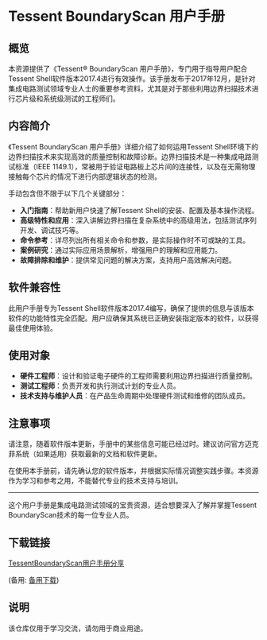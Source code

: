 # Tessent BoundaryScan 用户手册

## 概览

本资源提供了《Tessent® BoundaryScan 用户手册》，专门用于指导用户配合Tessent Shell软件版本2017.4进行有效操作。该手册发布于2017年12月，是针对集成电路测试领域专业人士的重要参考资料，尤其是对于那些利用边界扫描技术进行芯片级和系统级测试的工程师们。

## 内容简介

《Tessent BoundaryScan 用户手册》详细介绍了如何运用Tessent Shell环境下的边界扫描技术来实现高效的质量控制和故障诊断。边界扫描技术是一种集成电路测试标准（IEEE 1149.1），常被用于验证电路板上芯片间的连接性，以及在无需物理接触每个芯片的情况下进行内部逻辑状态的检测。

手动包含但不限于以下几个关键部分：
- **入门指南**：帮助新用户快速了解Tessent Shell的安装、配置及基本操作流程。
- **高级特性和应用**：深入讲解边界扫描在复杂系统中的高级用法，包括测试序列开发、调试技巧等。
- **命令参考**：详尽列出所有相关命令和参数，是实际操作时不可或缺的工具。
- **案例研究**：通过实际应用场景解析，增强用户的理解和应用能力。
- **故障排除和维护**：提供常见问题的解决方案，支持用户高效解决问题。

## 软件兼容性

此用户手册专为Tessent Shell软件版本2017.4编写，确保了提供的信息与该版本软件的功能特性完全匹配。用户应确保其系统已正确安装指定版本的软件，以获得最佳使用体验。

## 使用对象

- **硬件工程师**：设计和验证电子硬件的工程师需要利用边界扫描进行质量控制。
- **测试工程师**：负责开发和执行测试计划的专业人员。
- **技术支持与维护人员**：在产品生命周期中处理硬件测试和维修的团队成员。

## 注意事项

请注意，随着软件版本更新，手册中的某些信息可能已经过时。建议访问官方迈克菲系统（如果适用）获取最新的文档和软件更新。

在使用本手册前，请先确认您的软件版本，并根据实际情况调整实践步骤。本资源作为学习和参考之用，不能替代专业的技术支持与培训。

---

这个用户手册是集成电路测试领域的宝贵资源，适合想要深入了解并掌握Tessent BoundaryScan技术的每一位专业人员。

## 下载链接
[TessentBoundaryScan用户手册分享](https://pan.quark.cn/s/1e89d7204cb7) 

(备用: [备用下载](https://pan.baidu.com/s/12annURORIcNWzmBwza7kMg?pwd=1234))

## 说明

该仓库仅用于学习交流，请勿用于商业用途。
